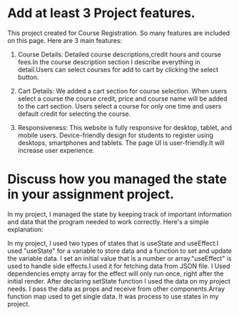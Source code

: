 # Add at least 3 Project features.

This project created for Course Registration. So many features are included on this page. Here are 3 main features:

1. Course Details: Detailed course descriptions,credit hours and course fees.In the course description section I describe everything in detail.Users can select courses for add to cart by clicking the select button.

2. Cart Details: We added a cart section for course selection. When users select a course the course credit, price and course name will be added to the cart section. Users select a course for only one time and users default credit for selecting the course.

3. Responsiveness: This website is fully responsive for desktop, tablet, and mobile users. Device-friendly design for students to register using desktops, smartphones and tablets. The page UI is user-friendly.It will increase user experience.

# Discuss how you managed the state in your assignment project.

In my project, I managed the state by keeping track of important information and data that the program needed to work correctly. Here's a simple explanation:

In my project, I used two types of states that is useState and useEffect.I used "useState" for a variable to store data and a function to set and update the variable data. I set an initial value that is a number or array."useEffect" is used to handle side effects.I used it for fetching data from JSON file. I Used dependencies empty array for the effect will only run once, right after the initial render. After declaring setState function I used the data on my project needs. I pass the data as props and receive from other components.Array function map used to get single data. It was process to use states in my project.